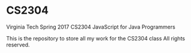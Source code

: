 # CS2304
Virginia Tech Spring 2017 CS2304 JavaScript for Java Programmers

This is the repository to store all my work for the CS2304 class
All rights reserved.
